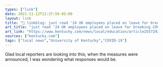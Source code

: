 ```yaml
---
types: ["link"]
date: 2021-11-12T12:37:59-05:00
layout: link
title: "🔗 linkblog: just read '24 UK employees placed on leave for breaking COVID policy | Lexington Herald Leader'"
art_title: "just read '24 UK employees placed on leave for breaking COVID policy | Lexington Herald Leader"
art_link: "https://www.kentucky.com/news/local/education/article255729251.html"
sources: ["kentucky.com"]
tags: ["local news","University of Kentucky","COVID-19"]
---
```

Glad local reporters are looking into this; when the measures were announced, I was wondering what responses would be.

